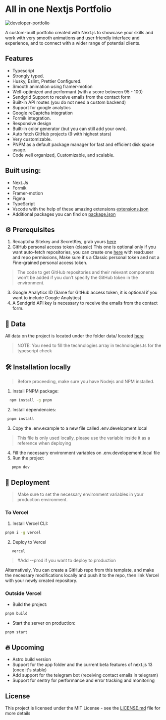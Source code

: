 
# All in one Nextjs Portfolio
![developer-portfolio](https://user-images.githubusercontent.com/50758242/219967141-a086c916-b891-4f4f-adb7-974d658584ed.png)

A custom-built portfolio created with Next.js to showcase your skills and work with very smooth animations and user friendly interface and experience, and to connect with a wider range of potential clients.

## Features
-   Typescript
-   Strongly typed.
-   Husky, Eslint, Prettier Configured.
-   Smooth animation using framer-motion
-   Well-optimized and performant (with a score between 95 - 100)
-   Sendgrid Support to receive emails from the contact form
-   Built-in API routes (you do not need a custom backend)
-   Support for google analytics
-   Google reCaptcha integration
-   Formik integration.
-   Responsive design
-   Built-in color generator (but you can still add your own).
-   Auto fetch GitHub projects (9 with highest stars)
-   Very customizable.
-   PNPM as a default package manager for fast and efficient disk space usage.
-   Code well organized, Customizable, and scalable.

## Built using: 

 - Next.Js
 - Formik
 - Framer-motion
 - Figma
 - TypeScript
 - Vscode with the help of these amazing extensions [extensions.json](https://github.com/ZakariaBenali/nextjs-portfolio/blob/main/.vscode/extensions.json)
 - Additional packages you can find on [package.json](https://github.com/ZakariaBenali/nextjs-portfolio/blob/main/package.json)


## :gear:  Prerequisites

1.  Recaptcha Sitekey and SecretKey, grab yours [here](https://www.google.com/recaptcha/admin)
2.  GitHub personal access token (classic) This one is optional only if you want auto-fetch repositories, you can create one [here](https://github.com/settings/tokens) with read:user and repo permissions, Make sure it's a Classic personal token and not a Fine-grained personal access token.
> The code to get GitHub repositories and their relevant components won’t be added if you don’t specify the GitHub token in the environment.

3.  Google Analytics ID (Same for GitHub access token, it is optional if you want to include Google Analytics)
4.  A Sendgrid API key is necessary to receive the emails from the contact form.

## :floppy_disk: Data
All data on the project is located under the folder data/ located [here](https://github.com/ZakariaBenali/nextjs-portfolio/tree/main/src/data)
> NOTE: You need to fill the technologies array in technologies.ts for the typescript check

## :hammer_and_wrench: Installation locally

> Before proceeding, make sure you have Nodejs and NPM installed.

 1. Install PNPM package: 
  ```sh
    npm install -g pnpm
   ```
 2. Install dependencies:
   ```sh
    pnpm install
   ```
 3. Copy the .env.example to a new file called .env.development.local
> This file is only used locally, please use the variable inside it as a reference when deploying

 4. Fill the necessary environment variables on .env.developement.local file
 5. Run the project
 ```sh
    pnpm dev
   ```



## :rocket: Deployment

> Make sure to set the necessary environment variables in your production environment. 

### To Vercel

 1. Install Vercel CLI:
```sh
pnpm i -g vercel
```
 2. Deploy to Vercel 
 ```sh
	vercel
 ```
> #Add --prod if you want to deploy to production

Alternatively, You can create a GitHub repo from this template, and make the necessary modifications locally and push it to the repo, then link Vercel with your newly created repository.


### Outside Vercel

 - Build the project:
```sh
pnpm build
```
 - Start the server on production:
 ```sh
pnpm start
```

 ## :fire: Upcoming
 
-   Astro build version
-   Support for the app folder and the current beta features of next.js 13 (once it's stable)
-   Add support for the telegram bot (receiving contact emails in telegram)
-   Support for sentry for performance and error tracking and monitoring

 ## License
 This project is licensed under the MIT License - see the  [LICENSE.md](https://github.com/ZakariaBenali/nextjs-portfolio/blob/main/LICENSE)  file for more details
